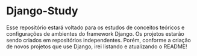 # Django-Study
Esse repositório estará voltado para os estudos de conceitos teóricos e configurações de ambientes do framework Django. Os projetos estarão sendo criados em repositórios independentes. Porém, conforme a criação de novos projetos que use Django, irei listando e atualizando o README!
